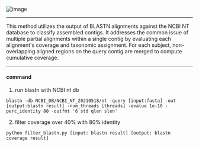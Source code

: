 ![image](https://github.com/user-attachments/assets/be04198f-ad9a-4163-97dd-fbb2c392b8a2)

----
This method utilizes the output of BLASTN alignments against the NCBI NT database to classify assembled contigs. It addresses the common issue of multiple partial alignments within a single contig by evaluating each alignment's coverage and taxonomic assignment. For each subject, non-overlapping aligned regions on the query contig are merged to compute cumulative coverage.

----
#### __command__
1. run blastn with NCBI nt db
   
`blastn -db NCBI_DB/NCBI_NT_20210518/nt -query [input:fasta] -out [output:blastn result] -num_threads [threads] -evalue 1e-10 -perc_identity 80 -outfmt '6 std qlen slen'`

2. filter coverage over 40% with 80% identity
   
`python filter_blastn.py [input: blastn result] [output: blastn coverage result]`
